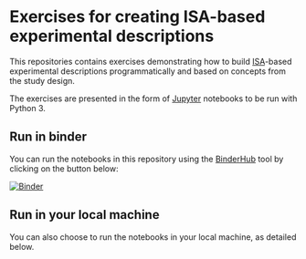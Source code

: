 # Exercises for creating ISA-based experimental descriptions

This repositories contains exercises demonstrating how to build [ISA](http://isa-tools.org)-based experimental descriptions programmatically and based on concepts from the study design.

The exercises are presented in the form of [Jupyter](http://jupyter.org/) notebooks to be run with Python 3.

## Run in binder

You can run the notebooks in this repository using the [BinderHub](https://binderhub.readthedocs.io) tool by clicking on the button below:

[![Binder](https://mybinder.org/badge.svg)](https://mybinder.org/v2/gh/ISA-tools/dtp-isa-exercises/master)

## Run in your local machine

You can also choose to run the notebooks in your local machine, as detailed below.




